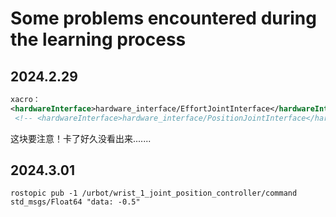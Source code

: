 # Some problems encountered during the learning process

## 2024.2.29
```xml
xacro：
<hardwareInterface>hardware_interface/EffortJointInterface</hardwareInterface>
 <!-- <hardwareInterface>hardware_interface/PositionJointInterface</hardwareInterface> -->
```

这块要注意！卡了好久没看出来.......

## 2024.3.01
```shell
rostopic pub -1 /urbot/wrist_1_joint_position_controller/command std_msgs/Float64 "data: -0.5" 
```